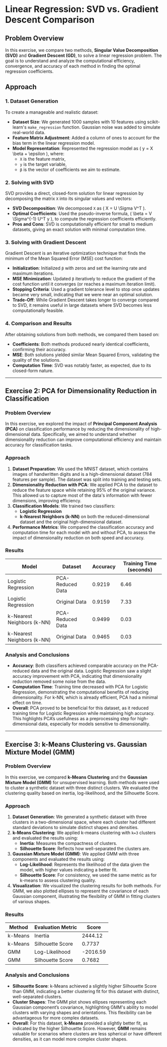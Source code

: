 # Linear Regression: SVD vs. Gradient Descent Comparison

## Problem Overview
In this exercise, we compare two methods, **Singular Value Decomposition (SVD)** and **Gradient Descent (GD)**, to solve a linear regression problem. The goal is to understand and analyze the computational efficiency, convergence, and accuracy of each method in finding the optimal regression coefficients.

## Approach

### 1. Dataset Generation
To create a manageable and realistic dataset:
- **Dataset Size**: We generated 1000 samples with 10 features using scikit-learn's `make_regression` function. Gaussian noise was added to simulate real-world data.
- **Feature Matrix Adjustment**: Added a column of ones to account for the bias term in the linear regression model.
- **Model Representation**: Represented the regression model as \( y = X \beta + \epsilon \), where:
  - `X` is the feature matrix,
  - `y` is the target variable,
  - `β` is the vector of coefficients we aim to estimate.

### 2. Solving with SVD
SVD provides a direct, closed-form solution for linear regression by decomposing the matrix `X` into its singular values and vectors:
- **SVD Decomposition**: We decomposed `X` as \( X = U \Sigma V^T \).
- **Optimal Coefficients**: Used the pseudo-inverse formula, \( \beta = V \Sigma^{-1} U^T y \), to compute the regression coefficients efficiently.
- **Pros and Cons**: SVD is computationally efficient for small to medium datasets, giving an exact solution with minimal computation time.

### 3. Solving with Gradient Descent
Gradient Descent is an iterative optimization technique that finds the minimum of the Mean Squared Error (MSE) cost function:
- **Initialization**: Initialized `β` with zeros and set the learning rate and maximum iterations.
- **MSE Minimization**: Updated `β` iteratively to reduce the gradient of the cost function until it converges (or reaches a maximum iteration limit).
- **Stopping Criteria**: Used a gradient tolerance level to stop once updates became very small, indicating that we were near an optimal solution.
- **Trade-Off**: While Gradient Descent takes longer to converge compared to SVD, it remains useful in large datasets where SVD becomes less computationally feasible.

### 4. Comparison and Results
After obtaining solutions from both methods, we compared them based on:
- **Coefficients**: Both methods produced nearly identical coefficients, confirming their accuracy.
- **MSE**: Both solutions yielded similar Mean Squared Errors, validating the quality of the solutions.
- **Computation Time**: SVD was notably faster, as expected, due to its closed-form nature.

---

## Exercise 2: PCA for Dimensionality Reduction in Classification

### Problem Overview
In this exercise, we explored the impact of **Principal Component Analysis (PCA)** on classification performance by reducing the dimensionality of high-dimensional data. Specifically, we aimed to understand whether dimensionality reduction can improve computational efficiency and maintain accuracy for classification tasks.

### Approach

1. **Dataset Preparation**: We used the MNIST dataset, which contains images of handwritten digits and is a high-dimensional dataset (784 features per sample). The dataset was split into training and testing sets.
2. **Dimensionality Reduction with PCA**: We applied PCA to the dataset to reduce the feature space while retaining 95% of the original variance. This allowed us to capture most of the data's information with fewer dimensions, improving efficiency.
3. **Classification Models**: We trained two classifiers:
   - **Logistic Regression**
   - **k-Nearest Neighbors (k-NN)** 
   on both the reduced-dimensional dataset and the original high-dimensional dataset.
4. **Performance Metrics**: We compared the classification accuracy and computation time for each model with and without PCA, to assess the impact of dimensionality reduction on both speed and accuracy.

### Results

| Model                   | Dataset             | Accuracy | Training Time (seconds) |
|-------------------------|---------------------|----------|--------------------------|
| Logistic Regression     | PCA-Reduced Data    | 0.9219   | 6.46                     |
| Logistic Regression     | Original Data       | 0.9159   | 7.33                     |
| k-Nearest Neighbors (k-NN) | PCA-Reduced Data | 0.9499   | 0.03                     |
| k-Nearest Neighbors (k-NN) | Original Data    | 0.9465   | 0.03                     |

### Analysis and Conclusions
- **Accuracy**: Both classifiers achieved comparable accuracy on the PCA-reduced data and the original data. Logistic Regression saw a slight accuracy improvement with PCA, indicating that dimensionality reduction removed some noise from the data.
- **Computation Time**: Training time decreased with PCA for Logistic Regression, demonstrating the computational benefits of reducing dimensionality. For k-NN, which is already efficient, PCA had a minimal effect on time.
- **Overall**: PCA proved to be beneficial for this dataset, as it reduced training time for Logistic Regression while maintaining high accuracy. This highlights PCA’s usefulness as a preprocessing step for high-dimensional data, especially for models sensitive to dimensionality.

---

## Exercise 3: k-Means Clustering vs. Gaussian Mixture Model (GMM)

### Problem Overview
In this exercise, we compared **k-Means Clustering** and the **Gaussian Mixture Model (GMM)** for unsupervised learning. Both methods were used to cluster a synthetic dataset with three distinct clusters. We evaluated the clustering quality based on inertia, log-likelihood, and the Silhouette Score.

### Approach

1. **Dataset Generation**: We generated a synthetic dataset with three clusters in a two-dimensional space, where each cluster had different standard deviations to simulate distinct shapes and densities.
2. **k-Means Clustering**: We applied k-means clustering with `k=3` clusters and evaluated the results using:
   - **Inertia**: Measures the compactness of clusters.
   - **Silhouette Score**: Reflects how well-separated the clusters are.
3. **Gaussian Mixture Model (GMM)**: We applied GMM with three components and evaluated the results using:
   - **Log-Likelihood**: Represents the likelihood of the data given the model, with higher values indicating a better fit.
   - **Silhouette Score**: For consistency, we used the same metric as for k-means to assess clustering quality.
4. **Visualization**: We visualized the clustering results for both methods. For GMM, we also plotted ellipses to represent the covariance of each Gaussian component, illustrating the flexibility of GMM in fitting clusters of various shapes.

### Results

| Method         | Evaluation Metric     | Score      |
|----------------|-----------------------|------------|
| k-Means        | Inertia               | 2444.12    |
| k-Means        | Silhouette Score      | 0.7737     |
| GMM            | Log-Likelihood        | -2016.59   |
| GMM            | Silhouette Score      | 0.7682     |

### Analysis and Conclusions
- **Silhouette Score**: k-Means achieved a slightly higher Silhouette Score than GMM, indicating a better clustering fit for this dataset with distinct, well-separated clusters.
- **Cluster Shapes**: The GMM plot shows ellipses representing each Gaussian component’s covariance, highlighting GMM's ability to model clusters with varying shapes and orientations. This flexibility can be advantageous for more complex datasets.
- **Overall**: For this dataset, **k-Means** provided a slightly better fit, as indicated by the higher Silhouette Score. However, **GMM** remains valuable for scenarios where clusters are less spherical or have different densities, as it can model more complex cluster shapes.
